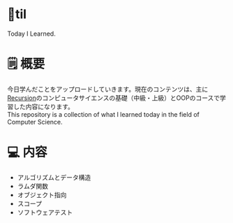# 📍til
Today I Learned. 

# 🗒️ 概要
今日学んだことをアップロードしていきます。現在のコンテンツは、主に[Recursion](https://recursionist.io/)のコンピュータサイエンスの基礎（中級・上級）とOOPのコースで学習した内容になります。    
This repository is a collection of what I learned today in the field of Computer Science.

# 💻 内容
* アルゴリズムとデータ構造
* ラムダ関数
* オブジェクト指向
* スコープ
* ソフトウェアテスト
